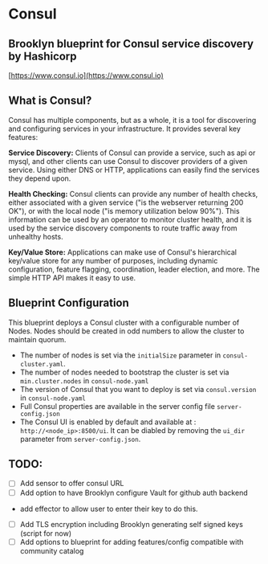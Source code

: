 # Consul
Brooklyn blueprint for Consul service discovery by Hashicorp
---
[https://www.consul.io](https://www.consul.io)

## What is Consul?

Consul has multiple components, but as a whole, it is a tool for discovering and configuring services in your infrastructure. It provides several key features:

**Service Discovery:** Clients of Consul can provide a service, such as api or mysql, and other clients can use Consul to discover providers of a given service. Using either DNS or HTTP, applications can easily find the services they depend upon.

**Health Checking:** Consul clients can provide any number of health checks, either associated with a given service ("is the webserver returning 200 OK"), or with the local node ("is memory utilization below 90%"). This information can be used by an operator to monitor cluster health, and it is used by the service discovery components to route traffic away from unhealthy hosts.

**Key/Value Store:** Applications can make use of Consul's hierarchical key/value store for any number of purposes, including dynamic configuration, feature flagging, coordination, leader election, and more. The simple HTTP API makes it easy to use.

## Blueprint Configuration

This blueprint deploys a Consul cluster with a configurable number of Nodes.  Nodes should be created in odd numbers to allow the cluster to maintain quorum.  

- The number of nodes is set via the `initialSize` parameter in `consul-cluster.yaml`.  
- The number of nodes needed to bootstrap the cluster is set via `min.cluster.nodes` in `consul-node.yaml` 
- The version of Consul that you want to deploy is set via `consul.version` in `consul-node.yaml`
- Full Consul properties are available in the server config file `server-config.json`
- The Consul UI is enabled by default and available at : `http://<node_ip>:8500/ui`. It can be diabled by removing the  `ui_dir` parameter from `server-config.json`.

## TODO:

- [ ]  Add sensor to offer consul URL
- [ ]  Add option to have Brooklyn configure Vault for github auth backend 
  - add effector to allow user to enter their key to do this.
- [ ]  Add TLS encryption including Brooklyn generating self signed keys (script for now)
- [ ]  Add options to blueprint for adding features/config compatible with community catalog
